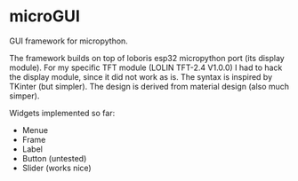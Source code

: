 # microGUI
GUI framework for micropython.

The framework builds on top of loboris esp32 micropython port (its display module). For my specific TFT module (LOLIN TFT-2.4 V1.0.0) I had to hack the display module, since it did not work as is.
The syntax is inspired by TKinter (but simpler). 
The design is derived from material design (also much simper).

Widgets implemented so far:
* Menue
* Frame
* Label
* Button (untested)
* Slider (works nice)

